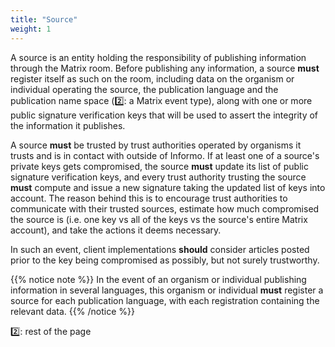 ```yaml
---
title: "Source"
weight: 1
---
```


A source is an entity holding the responsibility of publishing information through the Matrix room. Before publishing any information, a source **must** register itself as such on the room, including data on the organism or individual operating the source, the publication language and the publication name space (2️⃣: a Matrix event type), along with one or more public signature verification keys that will be used to assert the integrity of the information it publishes.

A source **must** be trusted by trust authorities operated by organisms it trusts and is in contact with outside of Informo. If at least one of a source's private keys gets compromised, the source **must** update its list of public signature verification keys, and every trust authority trusting the source **must** compute and issue a new signature taking the updated list of keys into account. The reason behind this is to encourage trust authorities to communicate with their trusted sources, estimate how much compromised the source is (i.e. one key vs all of the keys vs the source's entire Matrix account), and take the actions it deems necessary.

In such an event, client implementations **should** consider articles posted prior to the key being compromised as possibly, but not surely trustworthy.

{{% notice note %}}
In the event of an organism or individual publishing information in several languages, this organism or individual **must** register a source for each publication language, with each registration containing the relevant data.
{{% /notice %}}

2️⃣: rest of the page
